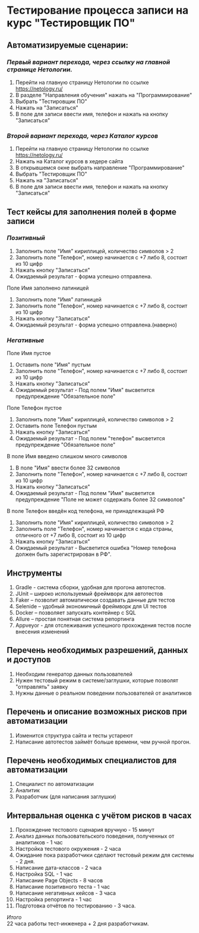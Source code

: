 # Тестирование процесса записи на курс "Тестировщик ПО" 

## Автоматизируемые сценарии: 
### _Первый вариант перехода, через ссылку на главной странице Нетологии._ 
1. Перейти на главную страницу Нетологии по ссылке https://netology.ru/
2. В разделе "Направления обучения" нажать на "Программирование"
3. Выбрать "Тестировщик ПО"
4. Нажать на "Записаться"
5. В поле для записи ввести имя, телефон и нажать на кнопку "Записаться"


### _Второй вариант перехода, через Каталог курсов_
1. Перейти на главную страницу Нетологии по ссылке https://netology.ru/
2. Нажать на Каталог курсов в хедере сайта
3. В открывшемся окне выбрать направление "Программирование"
4. Выбрать "Тестировщик ПО"
5. Нажать на "Записаться"
6. В поле для записи ввести имя, телефон и нажать на кнопку "Записаться"

## Тест кейсы для заполнения полей в форме записи
### _Позитивный_
1. Заполнить поле "Имя" кириллицей, количество символов > 2
2. Заполнить поле "Телефон", номер начинается с +7 либо 8, состоит из 10 цифр
3. Нажать кнопку "Записаться"
4. Ожидаемый результат - форма успешно отправлена. 

Поле Имя заполнено латиницей
1. Заполнить поле "Имя" латиницей
2. Заполнить поле "Телефон", номер начинается с +7 либо 8, состоит из 10 цифр
3. Нажать кнопку "Записаться"
4. Ожидаемый результат - форма успешно отправлена.(наверно)


### _Негативные_
Поле Имя пустое
1. Оставить поле "Имя" пустым
2. Заполнить поле "Телефон", номер начинается с +7 либо 8, состоит из 10 цифр
3. Нажать кнопку "Записаться"
4. Ожидаемый результат - Под полем "Имя" высветится предупреждение "Обязательное поле"

Поле Телефон пустое 
1. Заполнить поле "Имя" кириллицей, количество символов > 2
2. Оставить поле Телефон пустым
3. Нажать кнопку "Записаться"
4. Ожидаемый результат -  Под полем "телефон" высветится предупреждение "Обязательное поле"

В поле Имя введено слишком много символов
1. В поле "Имя" ввести более 32 символов
2. Заполнить поле "Телефон", номер начинается с +7 либо 8, состоит из 10 цифр
3. Нажать кнопку "Записаться"
4. Ожидаемый результат - Под полем "Имя" высветится предупреждение "Поле не может содержать более 32 символов"

В поле Телефон введён код телефона, не принадлежащий РФ
1. Заполнить поле "Имя" кириллицей, количество символов > 2
2. Заполнить поле "Телефон", номер начинается с кода страны, отличного от +7 либо 8, состоит из 10 цифр
3. Нажать кнопку "Записаться"
4. Ожидаемый результат - Высветится ошибка "Номер телефона должен быть зарегистрирован в РФ".

## Инструменты
1.  Gradle  - система сборки, удобная для прогона автотестов.
2.	JUnit – широко используемый фреймворк для автотестов
3.	Faker – позволит автоматически создавать данные для тестов
4.	Selenide – удобный экономичный фреймворк для UI тестов
5.	Docker – позволяет запускать контейнер с SQL 
6.	Allure – простая понятная система репортинга
7.  Appveyor - для отслеживания успешного прохождения тестов после внесения изменений

## Перечень необходимых разрешений, данных и доступов
1. Необходим генератор данных пользователей
2. Нужен тестовый режим в системе/заглушки, которые позволят "отправлять" заявку
3. Нужны данные о реальном поведении пользователей от аналитиков

## Перечень и описание возможных рисков при автоматизации
1. Изменится структура сайта и тесты устареют
2. Написание автотестов займёт больше времени, чем ручной прогон.

## Перечень необходимых специалистов для автоматизации
1. Специалист по автоматизации
2. Аналитик
3. Разработчик (для написания заглушки)

## Интервальная оценка с учётом рисков в часах
1. Прохождение тестового сценария вручную - 15 минут
2. Анализ данных пользовательского поведения, полученных от аналитиков  - 1 час
3. Настройка тестового окружения - 2 часа
3. Ожидание пока разработчики сделают тестовый режим для системы - 2 дня.
4. Написание дата-классов - 2 часа
5. Настройка SQL - 1 час
6. Написание Page Objects - 8 часов
7. Написание позитивного теста - 1 час
8. Написание негативных кейсов - 3 часа 
9. Настройка репортинга - 1 час
10. Подготовка отчётов по тестированию - 3 часа. 

*Итого*  
22 часа работы тест-инженера + 2 дня разработчикам.
